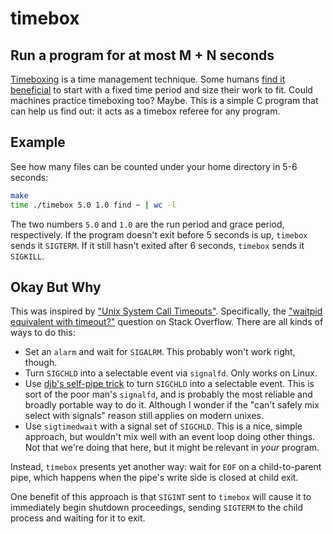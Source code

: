 # timebox
## Run a program for at most M + N seconds

[Timeboxing](https://en.wikipedia.org/wiki/Timeboxing) is a time management technique. Some humans [find it beneficial](https://spin.atomicobject.com/2014/05/03/timeboxing-mitigate-risk/) to start with a fixed time period and size their work to fit. Could machines practice timeboxing too? Maybe. This is a simple C program that can help us find out: it acts as a timebox referee for any program.

## Example

See how many files can be counted under your home directory in 5-6 seconds:

```sh
make
time ./timebox 5.0 1.0 find ~ | wc -l
```

The two numbers `5.0` and `1.0` are the run period and grace period, respectively. If the program doesn't exit before 5 seconds is up, `timebox` sends it `SIGTERM`. If it still hasn't exited after 6 seconds, `timebox` sends it `SIGKILL`.

## Okay But Why

This was inspired by ["Unix System Call Timeouts"](https://eklitzke.org/unix-system-call-timeouts). Specifically, the ["waitpid equivalent with timeout?"](http://stackoverflow.com/questions/282176/waitpid-equivalent-with-timeout/290025) question on Stack Overflow. There are all kinds of ways to do this:

- Set an `alarm` and wait for `SIGALRM`. This probably won't work right, though.
- Turn `SIGCHLD` into a selectable event via `signalfd`. Only works on Linux.
- Use [djb's self-pipe trick](https://cr.yp.to/docs/selfpipe.html) to turn `SIGCHLD` into a selectable event. This is sort of the poor man's `signalfd`, and is probably the most reliable and broadly portable way to do it. Although I wonder if the "can't safely mix select with signals" reason still applies on modern unixes.
- Use `sigtimedwait` with a signal set of `SIGCHLD`. This is a nice, simple approach, but wouldn't mix well with an event loop doing other things. Not that we're doing that here, but it might be relevant in _your_ program.

Instead, `timebox` presents yet another way: wait for `EOF` on a child-to-parent pipe, which happens when the pipe's write side is closed at child exit.

One benefit of this approach is that `SIGINT` sent to `timebox` will cause it to immediately begin shutdown proceedings, sending `SIGTERM` to the child process and waiting for it to exit.

